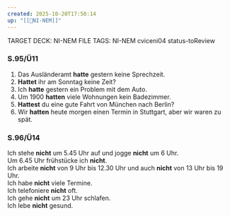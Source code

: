```yaml
---
created: 2025-10-20T17:50:14
up: "[[📖NI-NEM]]"
---
```


TARGET DECK: NI-NEM
FILE TAGS: NI-NEM cviceni04 status-toReview

### S.95/Ü11
1. Das Ausländeramt **hatte** gestern keine Sprechzeit.  
2. **Hattet** ihr am Sonntag keine Zeit?  
3. Ich **hatte** gestern ein Problem mit dem Auto.  
4. Um 1900 **hatten** viele Wohnungen kein Badezimmer.  
5. **Hattest** du eine gute Fahrt von München nach Berlin?  
6. Wir **hatten** heute morgen einen Termin in Stuttgart, aber wir waren zu spät.

### S.96/Ü14
Ich stehe **nicht** um 5.45 Uhr auf und jogge **nicht** um 6 Uhr.  
Um 6.45 Uhr frühstücke ich **nicht**.  
Ich arbeite **nicht** von 9 Uhr bis 12.30 Uhr und auch **nicht** von 13 Uhr bis 19 Uhr.  
Ich habe **nicht** viele Termine.  
Ich telefoniere **nicht** oft.  
Ich gehe **nicht** um 23 Uhr schlafen.  
Ich lebe **nicht** gesund.

